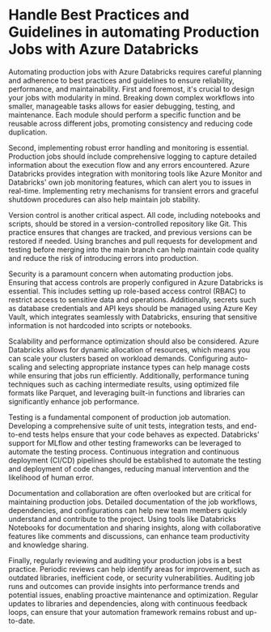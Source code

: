 # Handle Best Practices and Guidelines in automating Production Jobs with Azure Databricks
Automating production jobs with Azure Databricks requires careful planning and adherence to best practices and guidelines to ensure reliability, performance, and maintainability. First and foremost, it's crucial to design your jobs with modularity in mind. Breaking down complex workflows into smaller, manageable tasks allows for easier debugging, testing, and maintenance. Each module should perform a specific function and be reusable across different jobs, promoting consistency and reducing code duplication.

Second, implementing robust error handling and monitoring is essential. Production jobs should include comprehensive logging to capture detailed information about the execution flow and any errors encountered. Azure Databricks provides integration with monitoring tools like Azure Monitor and Databricks' own job monitoring features, which can alert you to issues in real-time. Implementing retry mechanisms for transient errors and graceful shutdown procedures can also help maintain job stability.

Version control is another critical aspect. All code, including notebooks and scripts, should be stored in a version-controlled repository like Git. This practice ensures that changes are tracked, and previous versions can be restored if needed. Using branches and pull requests for development and testing before merging into the main branch can help maintain code quality and reduce the risk of introducing errors into production.

Security is a paramount concern when automating production jobs. Ensuring that access controls are properly configured in Azure Databricks is essential. This includes setting up role-based access control (RBAC) to restrict access to sensitive data and operations. Additionally, secrets such as database credentials and API keys should be managed using Azure Key Vault, which integrates seamlessly with Databricks, ensuring that sensitive information is not hardcoded into scripts or notebooks.

Scalability and performance optimization should also be considered. Azure Databricks allows for dynamic allocation of resources, which means you can scale your clusters based on workload demands. Configuring auto-scaling and selecting appropriate instance types can help manage costs while ensuring that jobs run efficiently. Additionally, performance tuning techniques such as caching intermediate results, using optimized file formats like Parquet, and leveraging built-in functions and libraries can significantly enhance job performance.

Testing is a fundamental component of production job automation. Developing a comprehensive suite of unit tests, integration tests, and end-to-end tests helps ensure that your code behaves as expected. Databricks' support for MLflow and other testing frameworks can be leveraged to automate the testing process. Continuous integration and continuous deployment (CI/CD) pipelines should be established to automate the testing and deployment of code changes, reducing manual intervention and the likelihood of human error.

Documentation and collaboration are often overlooked but are critical for maintaining production jobs. Detailed documentation of the job workflows, dependencies, and configurations can help new team members quickly understand and contribute to the project. Using tools like Databricks Notebooks for documentation and sharing insights, along with collaborative features like comments and discussions, can enhance team productivity and knowledge sharing.

Finally, regularly reviewing and auditing your production jobs is a best practice. Periodic reviews can help identify areas for improvement, such as outdated libraries, inefficient code, or security vulnerabilities. Auditing job runs and outcomes can provide insights into performance trends and potential issues, enabling proactive maintenance and optimization. Regular updates to libraries and dependencies, along with continuous feedback loops, can ensure that your automation framework remains robust and up-to-date.